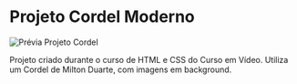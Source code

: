 # Projeto Cordel Moderno
![Prévia Projeto Cordel](https://github.com/marioander/projeto-cordel/assets/105558288/cba2221c-cc43-437e-87ce-f6f9053f4fe8)

Projeto criado durante o curso de HTML e CSS do Curso em Vídeo. Utiliza um Cordel de Milton Duarte, com imagens em background.
